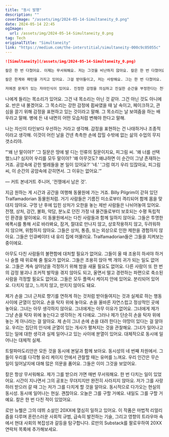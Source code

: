 ```yaml
---
title: "동시 발행"
description: ""
coverImage: "/assets/img/2024-05-14-Simultaneity_0.png"
date: 2024-05-14 22:45
ogImage: 
  url: /assets/img/2024-05-14-Simultaneity_0.png
tag: Tech
originalTitle: "Simultaneity"
link: "https://medium.com/the-interstitial/simultaneity-000c9c05055c"
---
```



```markdown
![Simultaneity](/assets/img/2024-05-14-Simultaneity_0.png)

칼은 한 번 다쳤어요. 이제는 무서워해요. 저는 그것을 비난하지 않아요. 칼은 한 번 다쳤어요. 그걸 알아요. 문제는 제가 칼을 쫓아가야 한다는 거에요. 그는 게임을 합니다. 복도 모퉁이에서 제 주의를 끌기 위해 진짜 크게 야옹거려요. 그게 그가 갈 수 있는 한계에요. 제가 일어서서 그를 잡으려고 하면 그는 침대 아래로 달려가요. 그런 다음 눈치를 채지 못하게 덜덜 떨면서 자신을 침대 가장자리에 가깝게 배치해요. 이건 그의 게임이에요. 그가 야옹거려요. 저는 그를 침대 밑에서 찾아 주는 거죠. 사랑을 보여 주는 거죠.

칼은 한계와 패턴을 가지고 있어요. 그걸 받아들이고, 저는 사랑해요. 그는 한 번 다쳤어요. 칼은 무서워해요. 저는 오늘 그를 구할 거에요. 내일도 그를 구할 거에요. 괜찮아요. 칼은 다쳤었어요.

저에겐 문제가 있는 자아인식이 있어요. 진정한 감정을 의심하고 진실한 순간을 부정한다는 천정진 병명이 있어요. 그것은 제가 이기적이라고 이야기하는 유혹을 하는 자아인식이에요. 몸 속엔 한 마디 진심이 없다는 것이죠. 그런 지나치게 민감한 자아인식으로 인해 슬퍼하거나 상실을 느끼는 것을 막아주죠. 제가 가슴에 레몬나무를 기르게 하죠.
```  



나에게 들리는 목소리가 있어요. 그건 내 목소리는 아닌 것 같아. 그건 아닌 것도 아니에요. 반은 내 몰겠어요. 그 목소리는 강한 감정에 휩싸였을 때 날 속이고, 페이크하고, 관심을 끌기 위해 감정을 표현하고 있는 것이라고 말해. 그 목소리는 날 보여줌을 하는 배우라고 말해. 병에 든 내 내면의 어떤 모습처럼 변해야 한다고 말해.

나는 자신이 타인보다 우선하는 거라고 생각해. 감정을 표현하는 건 나태하거나 조종적이라고 생각해. 이것이 어린 날을 건넨 촉촉한 손에 잡힐 수밖에 없는 삶의 수업의 무지갯소리야.

“'왜 난 말이야?’
‘그 질문은 땅에 발 디는 인류의 질문이지요, 피그림 씨. '왜 너를 선택했느냐? 심지어 우리를 모두 말이야? '왜 아무것도? 왜냐하면 이 순간이 그냥 존재하는 거죠. 공암속에 갇힌 벌레들을 본 일이 있어요?’
'네.'
'그럼 여기 우리 있잖아요, 피그림 씨, 이 순간의 공암속에 갇히면서. 그 이유는 없어요.’”

― 커트 본네거트 주니어, '전쟁에서 남은 것'.

지금 원하는 게 시간과 공간을 여행해 동물원에 가는 거죠. Billy Pilgrim이 갇혀 있던 Tralfamadorian 동물원처럼. 거기 사람들은 기름진 미소로부터 격리되어 함께 몸을 맞대지 않아요. 구멍 난 후에 입힌 상처가 오한을 놓는 제반 사람들은 나뉘어놓여 있어요. 전쟁, 상처, 강간, 불화, 악담, 분노로 던진 가정 내 물건들로부터 보호되는 수평 독립적인 환경을 말이에요. 이 동물원에서는 다친 사람들과 함께 일하지 않아요. 그들은 투명한 에폭시를 통해 서로 바라봐요, 잠겨, 절대로 만나지 않고, 상호작용하지 않고, 두려워하지 않으며, 위험하지 않아요. 그들은 상처, 통증, 또는 외상으로 인한 제한을 경험하지 않아요. 그들은 인큐베이터 내 유리 집에 머물러요. Tralfamadorian들은 그들을 지켜보는 중이에요.



아무도 다친 사람들의 불편함에 대처할 필요가 없어요. 그들이 울 때 조용히 하셔야 하거나 슬플 때 위로해 줄 필요가 없어요. 그들은 조용히 앉아 백 개의 귀가 되는 일도 없어요. 그들은 계속 살아남을 걱정하기 위해 밤을 새울 필요도 없어요. 다른 사람이 또 한 번의 감정 붕괴나 조커적 발작을 겪지 않아도 되고, 울면서 떨고 경련하는 파편으로 축소된 사람을 걱정할 필요도 없어요. 그들은 모두 플렉시 케이지 안에 있어요. 분리되어 있어요. 다치지 않고, 느끼지 않고, 만지지 않아도 돼요.

제가 손을 그녀 근처로 향기를 연하게 하는 것처럼 받아들여지는 것과 실제로 하는 행동 사이에 균열이 있어요. 손을 탁자 위에 놓아요. 손을 올바른 자연스럽고 정상적인 곳에 놓아요. 그녀는 아무 생각하지 않아요. 그녀에게는 아무 이유가 없어요. 그녀에게 제가 그냥 손을 탁자 위에 놓는다고 생각하는 게 다에요. 그러나 제가 단순히 손을 탁자 위에 놓는 게 아니라는 걸 알아요. 제 손이 그녀 손에 손을 대려 한다는 야망이 있다는 걸 알아요. 우리는 집단의 인식에 균열이 있는 개사가 펼쳐지는 것을 관찰해요. 그녀가 일어나고 있는 일에 대한 생각과 실제 일어나고 있는 사이에 분열이 있어요. 대체적으로 동시에 일어나는 대체적 실체.

트랄파마도리안은 모든 것을 동시에 본달과 함께 보아요. 동시성의 네 번째 차원에서. 그들이 우리를 다각형 유리 케이지 안에서 관찰할 때는 유머를 느껴요. 우리 인간은 무슨 일이 일어날지에 대해 많은 의문을 품어요. 그들은 이미 그것을 보았어요.

칼은 항상 무서워해요. 제가 그를 받으러 가면 매번 무서워해요. 한 번 다치는 일이 있었어요. 시간이 지나면서 그의 공포는 무뎌지지만 완전히 사라지지 않아요. 저가 그를 사랑하러 받으러 갈 때 그는 저가 그를 다치게 할 것을 알아요. 동시적으로 다가오는 현실의 동시성. 동시에 일어나는 현실. 괜찮아요. 오늘은 그를 구할 거예요. 내일도 그를 구할 거예요. 칼은 한 번 다친 적이 있었어요.



로만 뉴웰은 그의 데뷔 소설인 20XX에 열심히 일하고 있어요. 이 작품은 마법적 리얼리즘을 다루며 혼란스러운 사회적 규범, 급속히 발전하는 기술, 그리고 영향의 트라우마 속에서 현대 사회의 복잡성과 갈등을 탐구합니다. 로만의 Substack를 팔로우하여 20XX 연락처 목록에 추가해보세요.